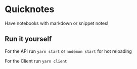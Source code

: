 # Quicknotes

Have notebooks with markdown or snippet notes!

## Run it yourself

For the API run `yarn start` or `nodemon start` for hot reloading

For the Client run `yarn client`